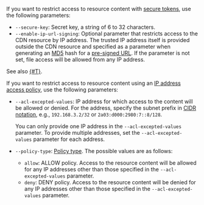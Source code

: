 If you want to restrict access to resource content with [secure tokens](../../cdn/concepts/secure-tokens.md), use the following parameters:

* `--secure-key`: Secret key, a string of 6 to 32 characters.
* `--enable-ip-url-signing`: Optional parameter that restricts access to the CDN resource by IP address. The trusted IP address itself is provided outside the CDN resource and specified as a parameter when generating an [MD5](https://en.wikipedia.org/wiki/MD5) hash for a [pre-signed URL](../../cdn/concepts/secure-tokens.md#protected-link). If the parameter is not set, file access will be allowed from any IP address.

See also [{#T}](../../cdn/operations/resources/enable-secure-token.md).

If you want to restrict access to resource content using an [IP address access policy](../../cdn/concepts/ip-address-acl.md), use the following parameters:

* `--acl-excepted-values`: IP address for which access to the content will be allowed or denied. For the address, specify the subnet prefix in [CIDR notation](https://en.wikipedia.org/wiki/Classless_Inter-Domain_Routing#CIDR_notation), e.g., `192.168.3.2/32` or `2a03:d000:2980:7::8/128`.

    You can only provide one IP address in the `--acl-excepted-values` parameter. To provide multiple addresses, set the `--acl-excepted-values` parameter for each address.

* `--policy-type`: [Policy type](../../cdn/concepts/ip-address-acl.md#policy-type). The possible values are as follows:

    * `allow`: ALLOW policy. Access to the resource content will be allowed for any IP addresses other than those specified in the `--acl-excepted-values` parameter.
    * `deny`: DENY policy. Access to the resource content will be denied for any IP addresses other than those specified in the `--acl-excepted-values` parameter.